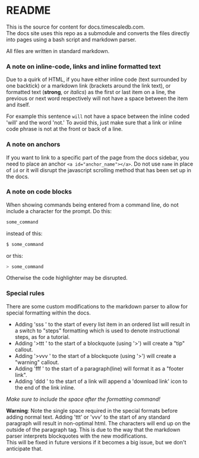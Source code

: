 # README #

This is the source for content for docs.timescaledb.com.  
The docs site uses this repo as a submodule and converts the files directly into
pages using a bash script and markdown parser.

All files are written in standard markdown.

### A note on inline-code, links and inline formatted text

Due to a quirk of HTML, if you have either inline code (text surrounded by one backtick) 
or a markdown link (brackets around the link text), or formatted text 
(**strong**, or _italics_) as the first or last item on a line, the previous or 
next word respectively will not have a space between the item and itself.  

For example this sentence `will`
not have a space between the inline coded 'will' and the word 'not.'  To avoid this, 
just make sure that a link or inline code phrase is not at the front or back of a line.

### A note on anchors

If you want to link to a specific part of the page from the docs sidebar, you
need to place an anchor `<a id="anchor_name"></a>`.  Do not use `name` in place
of `id` or it will disrupt the javascript scrolling method that has been set up
in the docs.

### A note on code blocks
When showing commands being entered from a command line, do not include a
character for the prompt.  Do this:

```bash
some_command
```

instead of this:
```bash
$ some_command
```

or this:
```bash
> some_command
```

Otherwise the code highlighter may be disrupted.

### Special rules
There are some custom modifications to the markdown parser to allow for special
formatting within the docs.  

+ Adding 'sss ' to the start of every list item in an ordered list will result in
  a switch to "steps" formatting which is used to denote instructional steps, as
  for a tutorial.
+ Adding '>ttt ' to the start of a blockquote (using '>') will create a "tip" callout.
+ Adding '>vvv ' to the start of a blockquote (using '>') will create a "warning" callout.
+ Adding 'fff ' to the start of a paragraph(line) will format it as a "footer link".
+ Adding 'ddd ' to the start of a link will append a 'download link' icon to the end of the link inline.

_Make sure to include the space after the formatting command!_

**Warning**: Note the single space required in the special formats before adding
normal text. Adding 'ttt' or 'vvv' to the start of any standard paragraph will
result in non-optimal html.  The characters will end up on the outside of the
paragraph tag.  This is due to the way that the markdown parser interprets
blockquotes with the new modifications.  
This will be fixed in future versions if it becomes a big issue, but we don't
anticipate that.
